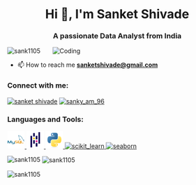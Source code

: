 <h1 align="center">Hi 👋, I'm Sanket Shivade</h1>
<h3 align="center">A passionate Data Analyst from India</h3>
<img align="right" alt="Coding" width="400" src= "https://user-images.githubusercontent.com/84115928/142569072-22fdc7ac-5815-4e96-b84d-f918a85d47ec.gif">

<p align="left"> <img src="https://komarev.com/ghpvc/?username=sank1105&label=Profile%20views&color=0e75b6&style=flat" alt="sank1105" /> </p>

- 📫 How to reach me **sanketshivade@gmail.com**

<h3 align="left">Connect with me:</h3>
<p align="left">
<a href="https://linkedin.com/in/sanket shivade" target="blank"><img align="center" src="https://raw.githubusercontent.com/rahuldkjain/github-profile-readme-generator/master/src/images/icons/Social/linked-in-alt.svg" alt="sanket shivade" height="30" width="40" /></a>
<a href="https://instagram.com/sanky_am_96" target="blank"><img align="center" src="https://raw.githubusercontent.com/rahuldkjain/github-profile-readme-generator/master/src/images/icons/Social/instagram.svg" alt="sanky_am_96" height="30" width="40" /></a>
</p>

<h3 align="left">Languages and Tools:</h3>
<p align="left"> <a href="https://www.mysql.com/" target="_blank" rel="noreferrer"> <img src="https://raw.githubusercontent.com/devicons/devicon/master/icons/mysql/mysql-original-wordmark.svg" alt="mysql" width="40" height="40"/> </a> <a href="https://pandas.pydata.org/" target="_blank" rel="noreferrer"> <img src="https://raw.githubusercontent.com/devicons/devicon/2ae2a900d2f041da66e950e4d48052658d850630/icons/pandas/pandas-original.svg" alt="pandas" width="40" height="40"/> </a> <a href="https://www.python.org" target="_blank" rel="noreferrer"> <img src="https://raw.githubusercontent.com/devicons/devicon/master/icons/python/python-original.svg" alt="python" width="40" height="40"/> </a> <a href="https://scikit-learn.org/" target="_blank" rel="noreferrer"> <img src="https://upload.wikimedia.org/wikipedia/commons/0/05/Scikit_learn_logo_small.svg" alt="scikit_learn" width="40" height="40"/> </a> <a href="https://seaborn.pydata.org/" target="_blank" rel="noreferrer"> <img src="https://seaborn.pydata.org/_images/logo-mark-lightbg.svg" alt="seaborn" width="40" height="40"/> </a> </p>

<p><img align="left" src="https://github-readme-stats.vercel.app/api/top-langs?username=sank1105&show_icons=true&locale=en&layout=compact" alt="sank1105" /></p>

<p>&nbsp;<img align="center" src="https://github-readme-stats.vercel.app/api?username=sank1105&show_icons=true&locale=en" alt="sank1105" /></p>

<p><img align="center" src="https://github-readme-streak-stats.herokuapp.com/?user=sank1105&" alt="sank1105" /></p>

